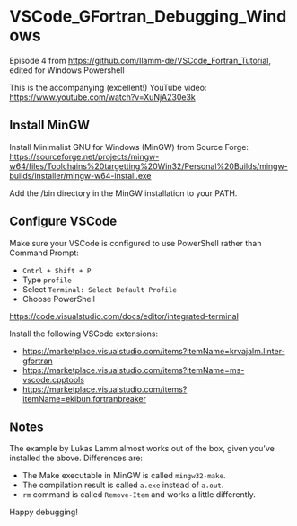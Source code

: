 # VSCode_GFortran_Debugging_Windows
Episode 4 from https://github.com/llamm-de/VSCode_Fortran_Tutorial, edited for Windows Powershell

This is the accompanying (excellent!) YouTube video:
https://www.youtube.com/watch?v=XuNjA230e3k

## Install MinGW
Install Minimalist GNU for Windows (MinGW) from Source Forge:
https://sourceforge.net/projects/mingw-w64/files/Toolchains%20targetting%20Win32/Personal%20Builds/mingw-builds/installer/mingw-w64-install.exe

Add the /bin directory in the MinGW installation to your PATH.

## Configure VSCode
Make sure your VSCode is configured to use PowerShell rather than Command Prompt:

* `Cntrl + Shift + P`
* Type `profile`
* Select `Terminal: Select Default Profile`
* Choose PowerShell

https://code.visualstudio.com/docs/editor/integrated-terminal

Install the following VSCode extensions:

* https://marketplace.visualstudio.com/items?itemName=krvajalm.linter-gfortran
* https://marketplace.visualstudio.com/items?itemName=ms-vscode.cpptools
* https://marketplace.visualstudio.com/items?itemName=ekibun.fortranbreaker 

## Notes
The example by Lukas Lamm almost works out of the box, given you've installed
the above. Differences are:

* The Make executable in MinGW is called `mingw32-make`.
* The compilation result is called `a.exe` instead of `a.out`.
* `rm` command is called `Remove-Item` and works a little differently.

Happy debugging!
